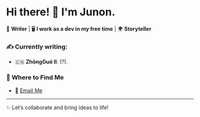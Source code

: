 # Hi there! 👋 I'm Junon.

🎨 **Writer** | 🖥️ **I work as a dev in my free time** | 🌍 **Storyteller**

### ✍️ **Currently writing:** 

- 🇨🇳 **ZhōngGuó II**: (?).

### 🔗 **Where to Find Me**
- 📧 [Email Me](mailto:junon.txt@gmail.com)

---

✨ Let’s collaborate and bring ideas to life!
